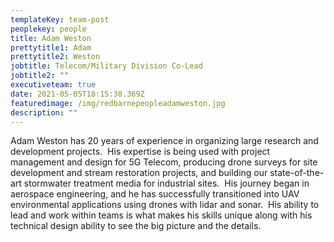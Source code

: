 ```yaml
---
templateKey: team-post
peoplekey: people
title: Adam Weston
prettytitle1: Adam
prettytitle2: Weston
jobtitle: Telecom/Military Division Co-Lead
jobtitle2: ""
executiveteam: true
date: 2021-05-05T18:15:38.369Z
featuredimage: /img/redbarnepeopleadamweston.jpg
description: ""
---
```


Adam Weston has 20 years of experience in organizing large research and development projects.  His expertise is being used with project management and design for 5G Telecom, producing drone surveys for site development and stream restoration projects, and building our state-of-the-art stormwater treatment media for industrial sites.  His journey began in aerospace engineering, and he has successfully transitioned into UAV environmental applications using drones with lidar and sonar.  His ability to lead and work within teams is what makes his skills unique along with his technical design ability to see the big picture and the details.
